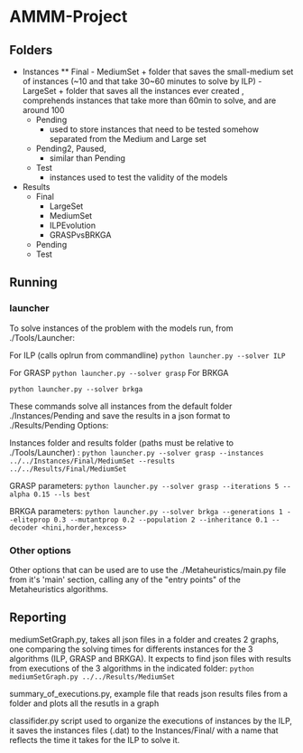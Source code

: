 # AMMM-Project

## Folders

+ Instances
    ** Final
        - MediumSet
            + folder that saves the small-medium set of instances (~10 and that take 30~60 minutes to solve by ILP)
        - LargeSet
            + folder that saves all the instances ever created , comprehends instances that take more than 60min to solve, and are around 100
    * Pending
        - used to store instances that need to be tested somehow separated from the Medium and Large set
    * Pending2, Paused, 
        - similar than Pending
    * Test
        - instances used to test the validity of the models
+ Results
    * Final 
        - LargeSet
        - MediumSet
        - ILPEvolution
        - GRASPvsBRKGA
    * Pending
    * Test


## Running 

### launcher

To solve instances of the problem with the models run, from ./Tools/Launcher:

For ILP (calls oplrun from commandline)
`
python launcher.py --solver ILP
`

For GRASP
`
python launcher.py --solver grasp
`
For BRKGA

`
python launcher.py --solver brkga
`

These commands solve all instances from the default folder ./Instances/Pending and save the results in a json format to ./Results/Pending 
Options:

Instances folder and results folder (paths must be relative to ./Tools/Launcher)
:
`
python launcher.py --solver grasp --instances ../../Instances/Final/MediumSet --results ../../Results/Final/MediumSet
`


GRASP parameters:
`
python launcher.py --solver grasp --iterations 5 --alpha 0.15 --ls best
`

BRKGA parameters:
`
python launcher.py --solver brkga --generations 1 --eliteprop 0.3 --mutantprop 0.2 --population 2 --inheritance 0.1 --decoder <hini,horder,hexcess>
`


### Other options

Other options that can be used are to use the ./Metaheuristics/main.py file from it's 'main' section, calling any of the "entry points" of the Metaheuristics algorithms.


## Reporting

mediumSetGraph.py, takes all json files in a folder and creates 2 graphs, one comparing the solving times for differents instances for the 3 algorithms (ILP, GRASP and BRKGA). It expects to find json files with results from executions of the 3 algorithms in the indicated folder:
`
python mediumSetGraph.py ../../Results/MediumSet
`


summary_of_executions.py, example file that reads json results files from a folder and plots all the resutls in a graph


classifider.py script used to organize the executions of instances by the ILP, it saves the instances files (.dat) to the Instances/Final/ with a name that reflects the time it takes for the ILP to solve it.

